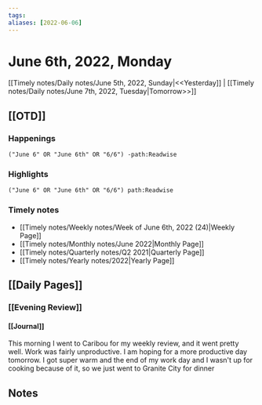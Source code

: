 ```yaml
---
tags:
aliases: [2022-06-06]
---
```


# June 6th, 2022, Monday

[[Timely notes/Daily notes/June 5th, 2022, Sunday|<<Yesterday]] | [[Timely notes/Daily notes/June 7th, 2022, Tuesday|Tomorrow>>]]

## [[OTD]]

### Happenings

```query
("June 6" OR "June 6th" OR "6/6") -path:Readwise
```

### Highlights

```query
("June 6" OR "June 6th" OR "6/6") path:Readwise
```

### Timely notes
- [[Timely notes/Weekly notes/Week of June 6th, 2022 (24)|Weekly Page]]
- [[Timely notes/Monthly notes/June 2022|Monthly Page]]
- [[Timely notes/Quarterly notes/Q2 2021|Quarterly Page]]
- [[Timely notes/Yearly notes/2022|Yearly Page]]

## [[Daily Pages]]

### [[Evening Review]]

#### [[Journal]]

This morning I went to Caribou for my weekly review, and it went pretty well. Work was fairly unproductive. I am hoping for a more productive day tomorrow. I got super warm and the end of my work day and I wasn't up for cooking because of it, so we just went to Granite City for dinner

## Notes
